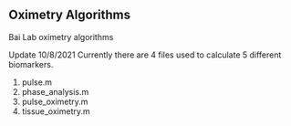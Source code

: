 ## Oximetry Algorithms

Bai Lab oximetry algorithms

Update 10/8/2021
Currently there are 4 files used to calculate 5 different biomarkers.
1. pulse.m
2. phase_analysis.m
3. pulse_oximetry.m
4. tissue_oximetry.m
